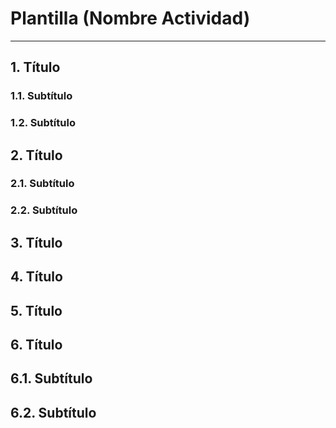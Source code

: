 
# Plantilla (Nombre Actividad)

---

## 1. Título

### 1.1. Subtítulo

### 1.2. Subtítulo

## 2. Título

### 2.1. Subtítulo

### 2.2. Subtítulo

## 3. Título

## 4. Título

## 5. Título

## 6. Título

## 6.1. Subtítulo

## 6.2. Subtítulo
